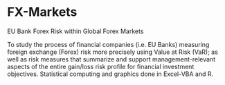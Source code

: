 # FX-Markets
EU Bank Forex Risk within Global Forex Markets

To study the process of financial companies (i.e. EU Banks) measuring 
foreign exchange (Forex) risk more precisely using Value at Risk (VaR); 
as well as risk measures that summarize and support management-relevant 
aspects of the entire gain/loss risk profile for financial investment 
objectives. Statistical computing and graphics done in Excel-VBA and R.
